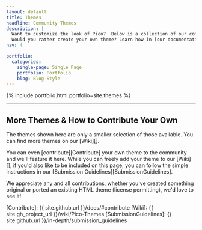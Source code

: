 ```yaml
---
layout: default
title: Themes
headline: Community Themes
description: |
  Want to customize the look of Pico?  Below is a collection of our community-developed themes.<br>
  Would you rather create your own theme? Learn how in [our documentation](/docs/#themes)!
nav: 4

portfolio:
  categories:
    single-page: Single Page
    portfolio: Portfolio
    blog: Blog-Style
---
```


{% include portfolio.html portfolio=site.themes %}

---

## More Themes & How to Contribute Your Own

The themes shown here are only a smaller selection of those available.  You can find more themes on our [Wiki][].

You can even [contribute][Contribute] your own theme to the community and we'll feature it here.  While you can freely add your theme to our [Wiki][], if you'd also like to be included on this page, you can follow the simple instructions in our [Submission Guidelines][SubmissionGuidelines].

We appreciate any and all contributions, whether you've created something original or ported an existing HTML theme (license permitting), we'd love to see it!

[Contribute]: {{ site.github.url }}/docs/#contribute
[Wiki]: {{ site.gh_project_url }}/wiki/Pico-Themes
[SubmissionGuidelines]: {{ site.github.url }}/in-depth/submission_guidelines
